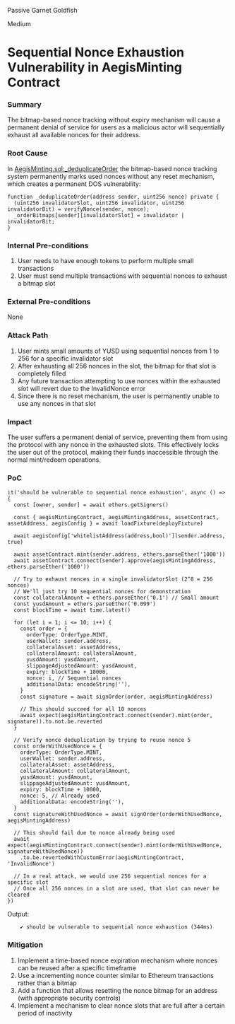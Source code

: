 Passive Garnet Goldfish

Medium

# Sequential Nonce Exhaustion Vulnerability in AegisMinting Contract

### Summary

The bitmap-based nonce tracking without expiry mechanism will cause a permanent denial of service for users as a malicious actor will sequentially exhaust all available nonces for their address.

### Root Cause

In [AegisMinting.sol:_deduplicateOrder](https://github.com/sherlock-audit/2025-04-aegis-op-grant/blob/main/aegis-contracts/contracts/AegisMinting.sol#L647) the bitmap-based nonce tracking system permanently marks used nonces without any reset mechanism, which creates a permanent DOS vulnerability:
```solidity
function _deduplicateOrder(address sender, uint256 nonce) private {
  (uint256 invalidatorSlot, uint256 invalidator, uint256 invalidatorBit) = verifyNonce(sender, nonce);
  _orderBitmaps[sender][invalidatorSlot] = invalidator | invalidatorBit;
}
```



### Internal Pre-conditions

1. User needs to have enough tokens to perform multiple small transactions
2. User must send multiple transactions with sequential nonces to exhaust a bitmap slot

### External Pre-conditions

None

### Attack Path

1. User mints small amounts of YUSD using sequential nonces from 1 to 256 for a specific invalidator slot
2. After exhausting all 256 nonces in the slot, the bitmap for that slot is completely filled
3. Any future transaction attempting to use nonces within the exhausted slot will revert due to the InvalidNonce error
4. Since there is no reset mechanism, the user is permanently unable to use any nonces in that slot

### Impact

The user suffers a permanent denial of service, preventing them from using the protocol with any nonce in the exhausted slots. This effectively locks the user out of the protocol, making their funds inaccessible through the normal mint/redeem operations.

### PoC

```solidity
it('should be vulnerable to sequential nonce exhaustion', async () => {
  const [owner, sender] = await ethers.getSigners()
  
  const { aegisMintingContract, aegisMintingAddress, assetContract, assetAddress, aegisConfig } = await loadFixture(deployFixture)
  
  await aegisConfig['whitelistAddress(address,bool)'](sender.address, true)
  
  await assetContract.mint(sender.address, ethers.parseEther('1000'))
  await assetContract.connect(sender).approve(aegisMintingAddress, ethers.parseEther('1000'))
  
  // Try to exhaust nonces in a single invalidatorSlot (2^8 = 256 nonces)
  // We'll just try 10 sequential nonces for demonstration
  const collateralAmount = ethers.parseEther('0.1') // Small amount
  const yusdAmount = ethers.parseEther('0.099')
  const blockTime = await time.latest()
  
  for (let i = 1; i <= 10; i++) {
    const order = {
      orderType: OrderType.MINT,
      userWallet: sender.address,
      collateralAsset: assetAddress,
      collateralAmount: collateralAmount,
      yusdAmount: yusdAmount,
      slippageAdjustedAmount: yusdAmount,
      expiry: blockTime + 10000,
      nonce: i, // Sequential nonces
      additionalData: encodeString(''),
    }
    const signature = await signOrder(order, aegisMintingAddress)
    
    // This should succeed for all 10 nonces
    await expect(aegisMintingContract.connect(sender).mint(order, signature)).to.not.be.reverted
  }
  
  // Verify nonce deduplication by trying to reuse nonce 5
  const orderWithUsedNonce = {
    orderType: OrderType.MINT,
    userWallet: sender.address,
    collateralAsset: assetAddress,
    collateralAmount: collateralAmount,
    yusdAmount: yusdAmount,
    slippageAdjustedAmount: yusdAmount,
    expiry: blockTime + 10000,
    nonce: 5, // Already used
    additionalData: encodeString(''),
  }
  const signatureWithUsedNonce = await signOrder(orderWithUsedNonce, aegisMintingAddress)
  
  // This should fail due to nonce already being used
  await expect(aegisMintingContract.connect(sender).mint(orderWithUsedNonce, signatureWithUsedNonce))
    .to.be.revertedWithCustomError(aegisMintingContract, 'InvalidNonce')
  
  // In a real attack, we would use 256 sequential nonces for a specific slot
  // Once all 256 nonces in a slot are used, that slot can never be cleared
})
```
Output:

        ✔ should be vulnerable to sequential nonce exhaustion (344ms)

### Mitigation

1. Implement a time-based nonce expiration mechanism where nonces can be reused after a specific timeframe
2. Use a incrementing nonce counter similar to Ethereum transactions rather than a bitmap
3. Add a function that allows resetting the nonce bitmap for an address (with appropriate security controls)
4. Implement a mechanism to clear nonce slots that are full after a certain period of inactivity